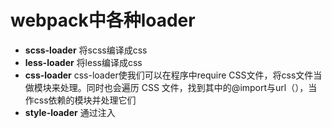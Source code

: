 # webpack中各种loader

* **scss-loader** 将scss编译成css
* **less-loader** 将less编译成css
* **css-loader** css-loader使我们可以在程序中require CSS文件，将css文件当做模块来处理。同时也会遍历 CSS 文件，找到其中的@import与url（），当作css依赖的模块并处理它们
* **style-loader** 通过注入<style>标签将CSS添加到DOM
* **ts-loader** 
* **file-loader**